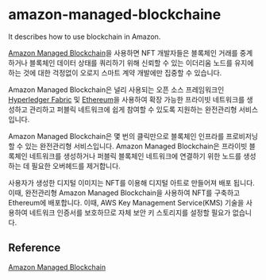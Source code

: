# amazon-managed-blockchaine
It describes how to use blockchain in Amazon.


[Amazon Managed Blockchain](https://aws.amazon.com/ko/managed-blockchain/)을 사용하면 NFT 개발자들은 블록체인 거래를 중계하거나 블록체인 데이터 상태를 쿼리하기 위해 신뢰할 수 있는 이더리움 노드를 유지에 하는 것에 대한 걱정없이 오로지 스마트 계약 개발에만 집중할 수 있습니다.

Amazon Managed Blockchain은 널리 사용되는 오픈 소스 프레임워크인 [Hyperledger Fabric](https://aws.amazon.com/ko/blockchain/what-is-hyperledger-fabric/) 및 [Ethereum](https://aws.amazon.com/ko/blockchain/what-is-ethereum/)을 사용하여 확장 가능한 프라이빗 네트워크를 생성하고 관리하고 퍼블릭 네트워크에 쉽게 참여할 수 있도록 지원하는 완전관리형 서비스입니다.

Amazon Managed Blockchain은 몇 번의 클릭만으로 블록체인 인프라를 프로비저닝할 수 있는 완전관리형 서비스입니다. Amazon Managed Blockchain은 프라이빗 블록체인 네트워크를 생성하거나 퍼블릭 블록체인 네트워크에 연결하기 위한 노드를 생성하는 데 필요한 오버헤드를 제거합니다.

사용자가 생성한 디지털 이미지는 NFT를 이용해 디지털 아트로 만들어져 배포 됩니다. 이때, 완전관리형 Amazon Managed Blockchain을 사용하여 NFT를 구축하고 Ethereum에 배포합니다. 이때, AWS Key Management Service(KMS) 기술을 사용하여 네트워크 인증서를 보호하므로 자체 보안 키 스토리지를 설정할 필요가 없습니다. 


## Reference

[Amazon Managed Blockchain](https://aws.amazon.com/ko/managed-blockchain/)
